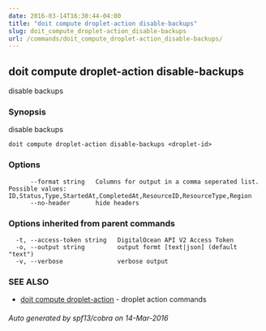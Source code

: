 ```yaml
---
date: 2016-03-14T16:30:44-04:00
title: "doit compute droplet-action disable-backups"
slug: doit_compute_droplet-action_disable-backups
url: /commands/doit_compute_droplet-action_disable-backups/
---
```

## doit compute droplet-action disable-backups

disable backups

### Synopsis


disable backups

```
doit compute droplet-action disable-backups <droplet-id>
```

### Options

```
      --format string   Columns for output in a comma seperated list. Possible values: ID,Status,Type,StartedAt,CompletedAt,ResourceID,ResourceType,Region
      --no-header       hide headers
```

### Options inherited from parent commands

```
  -t, --access-token string   DigitalOcean API V2 Access Token
  -o, --output string         output formt [text|json] (default "text")
  -v, --verbose               verbose output
```

### SEE ALSO
* [doit compute droplet-action](/commands/doit_compute_droplet-action/)	 - droplet action commands

###### Auto generated by spf13/cobra on 14-Mar-2016
